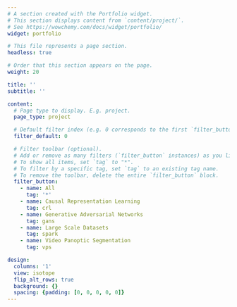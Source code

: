 ```yaml
---
# A section created with the Portfolio widget.
# This section displays content from `content/project/`.
# See https://wowchemy.com/docs/widget/portfolio/
widget: portfolio

# This file represents a page section.
headless: true

# Order that this section appears on the page.
weight: 20

title: ''
subtitle: ''

content:
  # Page type to display. E.g. project.
  page_type: project

  # Default filter index (e.g. 0 corresponds to the first `filter_button` instance below).
  filter_default: 0

  # Filter toolbar (optional).
  # Add or remove as many filters (`filter_button` instances) as you like.
  # To show all items, set `tag` to "*".
  # To filter by a specific tag, set `tag` to an existing tag name.
  # To remove the toolbar, delete the entire `filter_button` block.
  filter_button:
    - name: All
      tag: '*'
    - name: Causal Representation Learning
      tag: crl
    - name: Generative Adversarial Networks
      tag: gans
    - name: Large Scale Datasets 
      tag: spark
    - name: Video Panoptic Segmentation 
      tag: vps

design:
  columns: '1'
  view: isotope
  flip_alt_rows: true
  background: {}
  spacing: {padding: [0, 0, 0, 0, 0]}
---
```


